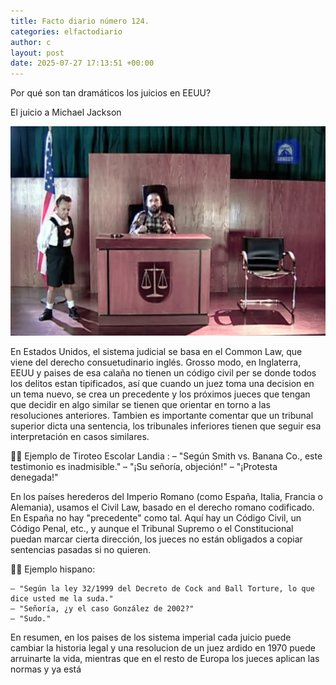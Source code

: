 ```yaml
---
title: Facto diario número 124.
categories: elfactodiario
author: c
layout: post
date: 2025-07-27 17:13:51 +00:00
---
```

Por qué son tan dramáticos los juicios en EEUU?

El juicio a Michael Jackson

![el_juicio_a_michael_jackson-1.webp](assets/el_juicio_a_michael_jackson-1.webp)

En Estados Unidos, el sistema judicial se basa en el Common Law, que viene del derecho consuetudinario inglés. Grosso modo, en Inglaterra, EEUU y paises de esa calaña no tienen un código civil per se donde todos los delitos estan tipificados, así que cuando un juez toma una decision en un tema nuevo, se crea un precedente y los próximos jueces que tengan que decidir en algo similar se tienen que orientar en torno a las resoluciones anteriores.
Tambien es importante comentar que un tribunal superior dicta una sentencia, los tribunales inferiores tienen que seguir esa interpretación en casos similares.

🧑‍⚖️ Ejemplo de Tiroteo Escolar Landia :
    – "Según Smith vs. Banana Co., este testimonio es inadmisible."
    – "¡Su señoría, objeción!"
    – "¡Protesta denegada!"

En los países herederos del Imperio Romano (como España, Italia, Francia o Alemania), usamos el Civil Law, basado en el derecho romano codificado.
En España no hay "precedente" como tal.
Aquí hay un Código Civil, un Código Penal, etc., y aunque el Tribunal Supremo o el Constitucional puedan marcar cierta dirección, los jueces no están obligados a copiar sentencias pasadas si no quieren.

🧑‍⚖️ Ejemplo hispano:

    – "Según la ley 32/1999 del Decreto de Cock and Ball Torture, lo que dice usted me la suda."
    – "Señoría, ¿y el caso González de 2002?"
    – "Sudo."

En resumen, en los paises de los sistema imperial cada juicio puede cambiar la historia legal y una resolucion de  un juez ardido en 1970 puede arruinarte la vida, mientras que en el resto de Europa los jueces aplican las normas y ya está
